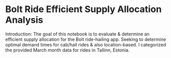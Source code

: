 # Bolt Ride Efficient Supply Allocation Analysis


Introduction:  The goal of this notebook is to evaluate &amp; determine an efficient supply allocation for the Bolt ride-hailing app. Seeking to determine optimal demand times for cab/hail rides &amp; also location-based. I categorized the provided March month data for rides in Tallinn, Estonia. 
